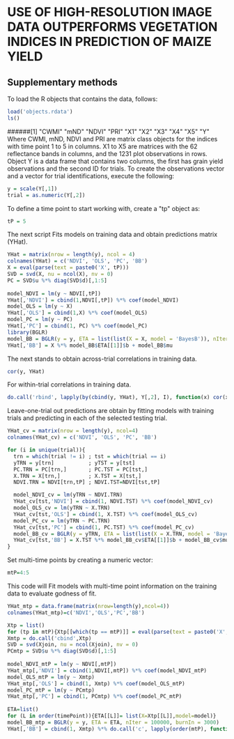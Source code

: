 # USE OF HIGH-RESOLUTION IMAGE DATA OUTPERFORMS VEGETATION INDICES IN PREDICTION OF MAIZE YIELD

## Supplementary methods

To load the R objects that contains the data, follows:
```R
load('objects.rdata')
ls()
```
######[1] "CWMI" "mND"  "NDVI" "PRI"  "X1"   "X2"   "X3"   "X4"   "X5"   "Y" 
Where CWMI, mND, NDVI and PRI are matrix class objects for the indices with time point 1 to 5 in columns. X1 to X5 are matrices with the 62 reflectance bands in columns, and the 1231 plot observations in rows. Object Y is a data frame that contains two columns, the first has grain yield observations and the second ID for trials.
To create the observations vector and a vector for trial identifications, execute the following:
```R
y = scale(Y[,1])
trial = as.numeric(Y[,2])
```
To define a time point to start working with, create a "tp" object as:
```R
tP = 5
```
The next script Fits models on training data and obtain predictions matrix (YHat).
```R
YHat = matrix(nrow = length(y), ncol = 4)
colnames(YHat) = c('NDVI', 'OLS', 'PC', 'BB')
X = eval(parse(text = paste0('X', tP)))
SVD = svd(X, nu = ncol(X), nv = 0)
PC = SVD$u %*% diag(SVD$d)[,1:5]
  
model_NDVI = lm(y ~ NDVI[,tP])
YHat[,'NDVI'] = cbind(1,NDVI[,tP]) %*% coef(model_NDVI)
model_OLS = lm(y ~ X) 
YHat[,'OLS'] = cbind(1,X) %*% coef(model_OLS)
model_PC = lm(y ~ PC) 
YHat[,'PC'] = cbind(1, PC) %*% coef(model_PC)
library(BGLR)
model_BB = BGLR(y = y, ETA = list(list(X = X, model = 'BayesB')), nIter = 100000, burnIn = 3000)
YHat[,'BB'] = X %*% model_BB$ETA[[1]]$b + model_BB$mu
```
The next stands to obtain across-trial correlations in training data.
```R
cor(y, YHat)
```
For within-trial correlations in training data.
```R
do.call('rbind', lapply(by(cbind(y, YHat), Y[,2], I), function(x) cor(x[,1], x[,2:5])))
```
Leave-one-trial out predictions are obtain by fitting models with training trials and predicting in each of the selected testing trial.
```R
YHat_cv = matrix(nrow = length(y), ncol=4)
colnames(YHat_cv) = c('NDVI', 'OLS', 'PC', 'BB')

for (i in unique(trial)){
  trn = which(trial != i) ; tst = which(trial == i)
  yTRN = y[trn]           ; yTST = y[tst]
  PC.TRN = PC[trn,]       ; PC.TST = PC[tst,] 
  X.TRN = X[trn,]         ; X.TST = X[tst,]
  NDVI.TRN = NDVI[trn,tP] ; NDVI.TST=NDVI[tst,tP]

  model_NDVI_cv = lm(yTRN ~ NDVI.TRN)
  YHat_cv[tst,'NDVI'] = cbind(1, NDVI.TST) %*% coef(model_NDVI_cv)
  model_OLS_cv = lm(yTRN ~ X.TRN) 
  YHat_cv[tst,'OLS'] = cbind(1, X.TST) %*% coef(model_OLS_cv)
  model_PC_cv = lm(yTRN ~ PC.TRN) 
  YHat_cv[tst,'PC'] = cbind(1, PC.TST) %*% coef(model_PC_cv)
  model_BB_cv = BGLR(y = yTRN, ETA = list(list(X = X.TRN, model = 'BayesB')), nIter = 100000, burnIn = 3000)
  YHat_cv[tst,'BB'] = X.TST %*% model_BB_cv$ETA[[1]]$b + model_BB_cv$mu
}
```
Set multi-time points by creating a numeric vector:
```R
mtP=4:5
```
This code will Fit models with multi-time point information on the training data to evaluate godness of fit.
```R
YHat_mtp = data.frame(matrix(nrow=length(y),ncol=4))
colnames(YHat_mtp)=c('NDVI','OLS','PC','BB')

Xtp = list()
for (tp in mtP){Xtp[[which(tp == mtP)]] = eval(parse(text = paste0('X', tp)))}
Xmtp = do.call('cbind',Xtp)
SVD = svd(Xjoin, nu = ncol(Xjoin), nv = 0)
PCmtp = SVD$u %*% diag(SVD$d)[,1:5]
  
model_NDVI_mtP = lm(y ~ NDVI[,mtP])
YHat_mtp[,'NDVI'] = cbind(1,NDVI[,mtP]) %*% coef(model_NDVI_mtP)
model_OLS_mtP = lm(y ~ Xmtp)
YHat_mtp[,'OLS'] = cbind(1, Xmtp) %*% coef(model_OLS_mtP)
model_PC_mtP = lm(y ~ PCmtp)
YHat_mtp[,'PC'] = cbind(1, PCmtp) %*% coef(model_PC_mtP)
  
ETA=list()
for (L in order(timePoint)){ETA[[L]]= list(X=Xtp[[L]],model=model)}
model_BB_mtp = BGLR(y = y, ETA = ETA, nIter = 100000, burnIn = 3000)
YHat[,'BB'] = cbind(1, Xmtp) %*% do.call('c', lapply(order(mtP), function(x) model_BB_mtp$ETA[[x]]$b)) + model_BB_mtp$mu
```

